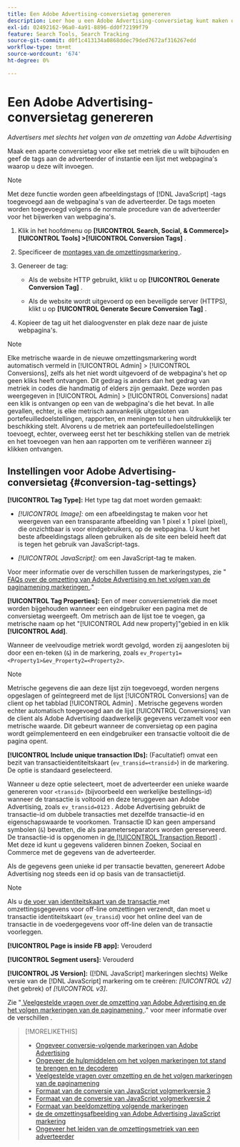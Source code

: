 ```yaml
---
title: Een Adobe Advertising-conversietag genereren
description: Leer hoe u een Adobe Advertising-conversietag kunt maken om uw conversiegebeurtenissen bij te houden.
exl-id: 02492162-96a0-4a91-8896-dd0f72199f79
feature: Search Tools, Search Tracking
source-git-commit: d0f1c413134a0868ddec79ded7672af316267edd
workflow-type: tm+mt
source-wordcount: '674'
ht-degree: 0%

---
```


# Een Adobe Advertising-conversietag genereren

*Advertisers met slechts het volgen van de omzetting van Adobe Advertising*

Maak een aparte conversietag voor elke set metriek die u wilt bijhouden en geef de tags aan de adverteerder of instantie een lijst met webpagina&#39;s waarop u deze wilt invoegen.

>[!NOTE]
>
>Met deze functie worden geen afbeeldingstags of [!DNL JavaScript] -tags toegevoegd aan de webpagina&#39;s van de adverteerder. De tags moeten worden toegevoegd volgens de normale procedure van de adverteerder voor het bijwerken van webpagina&#39;s.

1. Klik in het hoofdmenu op **[!UICONTROL Search, Social, & Commerce]> [!UICONTROL Tools] >[!UICONTROL Conversion Tags]** .

1. Specificeer de [ montages van de omzettingsmarkering ](#conversion-tag-settings).

1. Genereer de tag:

   * Als de website HTTP gebruikt, klikt u op **[!UICONTROL Generate Conversion Tag]** .

   * Als de website wordt uitgevoerd op een beveiligde server (HTTPS), klikt u op **[!UICONTROL Generate Secure Conversion Tag]** .

1. Kopieer de tag uit het dialoogvenster en plak deze naar de juiste webpagina&#39;s.

>[!NOTE]
>
>Elke metrische waarde in de nieuwe omzettingsmarkering wordt automatisch vermeld in [!UICONTROL Admin] > [!UICONTROL Conversions], zelfs als het niet wordt uitgevoerd of de webpagina&#39;s het op geen kliks heeft ontvangen. Dit gedrag is anders dan het gedrag van metriek in codes die handmatig of elders zijn gemaakt. Deze worden pas weergegeven in [!UICONTROL Admin] > [!UICONTROL Conversions] nadat een klik is ontvangen op een van de webpagina&#39;s die het bevat. In alle gevallen, echter, is elke metrisch aanvankelijk uitgesloten van portefeuilledoelstellingen, rapporten, en meningen tot u hen uitdrukkelijk ter beschikking stelt. Alvorens u de metriek aan portefeuilledoelstellingen toevoegt, echter, overweeg eerst het ter beschikking stellen van de metriek en het toevoegen van hen aan rapporten om te verifiëren wanneer zij klikken ontvangen.

## Instellingen voor Adobe Advertising-conversietag {#conversion-tag-settings}

**[!UICONTROL Tag Type]:** Het type tag dat moet worden gemaakt:

* *[!UICONTROL Image]:* om een afbeeldingstag te maken voor het weergeven van een transparante afbeelding van 1 pixel x 1 pixel (pixel), die onzichtbaar is voor eindgebruikers, op de webpagina. U kunt het beste afbeeldingstags alleen gebruiken als de site een beleid heeft dat is tegen het gebruik van JavaScript-tags.

* *[!UICONTROL JavaScript]:* om een JavaScript-tag te maken.

Voor meer informatie over de verschillen tussen de markeringstypes, zie &quot;[ FAQs over de omzetting van Adobe Advertising en het volgen van de paginamening markeringen ](/help/search-social-commerce/tracking/faqs-conversion-page-view-tracking-tags.md).&quot;

**[!UICONTROL Tag Properties]:** Een of meer conversiemetriek die moet worden bijgehouden wanneer een eindgebruiker een pagina met de conversietag weergeeft. Om metrisch aan de lijst toe te voegen, ga metrische naam op het &quot;[!UICONTROL Add new property]&quot;gebied in en klik **[!UICONTROL Add]**.

Wanneer de veelvoudige metriek wordt gevolgd, worden zij aangesloten bij door een en-teken (`&`) in de markering, zoals `ev_Property1=<Property1>&ev_Property2=<Property2>`.

>[!NOTE]
>
>Metrische gegevens die aan deze lijst zijn toegevoegd, worden nergens opgeslagen of geïntegreerd met de lijst [!UICONTROL Conversions] van de client op het tabblad [!UICONTROL Admin] . Metrische gegevens worden echter automatisch toegevoegd aan de lijst [!UICONTROL Conversions] van de client als Adobe Advertising daadwerkelijk gegevens verzamelt voor een metrische waarde. Dit gebeurt wanneer de conversietag op een pagina wordt geïmplementeerd en een eindgebruiker een transactie voltooit die de pagina opent.

**[!UICONTROL Include unique transaction IDs]:** (Facultatief) omvat een bezit van transactieidentiteitskaart (`ev_transid=<transid>`) in de markering. De optie is standaard geselecteerd.

Wanneer u deze optie selecteert, moet de adverteerder een unieke waarde genereren voor `<transid>` (bijvoorbeeld een werkelijke bestellings-id) wanneer de transactie is voltooid en deze teruggeven aan Adobe Advertising, zoals `ev_transid=0123` . Adobe Advertising gebruikt de transactie-id om dubbele transacties met dezelfde transactie-id en eigenschapswaarde te voorkomen. Transactie ID kan geen ampersand symbolen (`&`) bevatten, die als parameterseparators worden gereserveerd. De transactie-id is opgenomen in [ de [!UICONTROL Transaction Report]](/help/search-social-commerce/reports/management/basic-advanced/transaction-report.md) . Met deze id kunt u gegevens valideren binnen Zoeken, Sociaal en Commerce met de gegevens van de adverteerder.

Als de gegevens geen unieke id per transactie bevatten, genereert Adobe Advertising nog steeds een id op basis van de transactietijd.

>[!NOTE]
>
>Als u [ de voer van identiteitskaart van de transactie ](/help/search-social-commerce/tracking/feed-transaction-id.md) met omzettingsgegevens voor off-line omzettingen verzendt, dan moet u transactie identiteitskaart (`ev_transid`) voor het online deel van de transactie in de voedergegevens voor off-line delen van de transactie voorleggen.

**[!UICONTROL Page is inside FB app]:** Verouderd

**[!UICONTROL Segment users]:** Verouderd

**[!UICONTROL JS Version]:** ([!DNL JavaScript] markeringen slechts) Welke versie van de [!DNL JavaScript] markering om te creëren: *[!UICONTROL v2]* (het gebrek) of *[!UICONTROL v3]*.

Zie &quot;[ Veelgestelde vragen over de omzetting van Adobe Advertising en de het volgen markeringen van de paginamening ](/help/search-social-commerce/tracking/faqs-conversion-page-view-tracking-tags.md).&quot; voor meer informatie over de verschillen .

>[!MORELIKETHIS]
>
>* [ Ongeveer conversie-volgende markeringen van Adobe Advertising ](/help/search-social-commerce/tracking/conversion-tracking-advertising.md)
>* [ Ongeveer de hulpmiddelen om het volgen markeringen tot stand te brengen en te decoderen ](tracking-tools-about.md)
>* [ Veelgestelde vragen over omzetting en de het volgen markeringen van de paginamening ](/help/search-social-commerce/tracking/faqs-conversion-page-view-tracking-tags.md)
>* [ Formaat van de conversie van JavaScript volgmerkversie 3 ](/help/search-social-commerce/tracking/format-conversion-tag-jsv3.md)
>* [ Formaat van de conversie van JavaScript volgmerkversie 2 ](/help/search-social-commerce/tracking/format-conversion-tag-jsv2.md)
>* [ Formaat van beeldomzetting volgende markeringen ](/help/search-social-commerce/tracking/format-conversion-tag-image.md)
>* [ de de omzettingsafbeelding van Adobe Advertising JavaScript markering ](/help/search-social-commerce/tracking/itp-conversion-mapping-tag.md)
>* [ Ongeveer het leiden van de omzettingsmetriek van een adverteerder ](/help/search-social-commerce/admin/conversion-metrics/conversion-metric-about.md)
